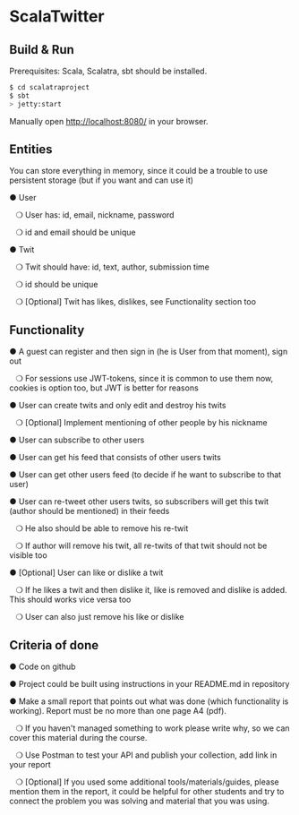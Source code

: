 # ScalaTwitter

## Build & Run ##
Prerequisites:
Scala, Scalatra, sbt should be installed.

```sh
$ cd scalatraproject
$ sbt
> jetty:start
```

Manually open [http://localhost:8080/](http://localhost:8080/) in your browser.


## Entities
You can store everything in memory, since it could be a trouble to use persistent storage (but if you
want and can use it)

● User

  &nbsp;&nbsp;&nbsp;❍ User has: id, email, nickname, password
  
  &nbsp;&nbsp;&nbsp;❍ id and email should be unique
  
● Twit

&nbsp;&nbsp;&nbsp;❍ Twit should have: id, text, author, submission time

&nbsp;&nbsp;&nbsp;❍ id should be unique

&nbsp;&nbsp;&nbsp;❍ [Optional] Twit has likes, dislikes, see Functionality section too

## Functionality

● A guest can register and then sign in (he is User from that moment), sign out

&nbsp;&nbsp;&nbsp;❍ For sessions use JWT-tokens, since it is common to use them now, cookies is option too, but
JWT is better for reasons

● User can create twits and only edit and destroy his twits

&nbsp;&nbsp;&nbsp;❍ [Optional] Implement mentioning of other people by his nickname

● User can subscribe to other users

● User can get his feed that consists of other users twits

● User can get other users feed (to decide if he want to subscribe to that user)

● User can re-tweet other users twits, so subscribers will get this twit (author should be mentioned)
in their feeds

&nbsp;&nbsp;&nbsp;❍ He also should be able to remove his re-twit

&nbsp;&nbsp;&nbsp;❍ If author will remove his twit, all re-twits of that twit should not be visible too

● [Optional] User can like or dislike a twit

&nbsp;&nbsp;&nbsp;❍ If he likes a twit and then dislike it, like is removed and dislike is added. This should works vice
versa too

&nbsp;&nbsp;&nbsp;❍ User can also just remove his like or dislike

## Criteria of done

● Code on github

● Project could be built using instructions in your README.md in repository

● Make a small report that points out what was done (which functionality is working). Report must
be no more than one page A4 (pdf).

&nbsp;&nbsp;&nbsp;❍ If you haven't managed something to work please write why, so we can cover this material
during the course.

&nbsp;&nbsp;&nbsp;❍ Use Postman to test your API and publish your collection, add link in your report

&nbsp;&nbsp;&nbsp;❍ [Optional] If you used some additional tools/materials/guides, please mention them in the
report, it could be helpful for other students and try to connect the problem you was solving
and material that you was using.
